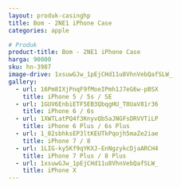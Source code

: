 ```yaml
---
layout: produk-casinghp
title: Bom - 2NE1 iPhone Case
categories: apple

# Produk
product-title: Bom - 2NE1 iPhone Case
harga: 90000
sku: hn-3987
image-drive: 1xsuwGJw_1pEjCHd11u8VhnVebQafSLW_
gallery:
  - url: 16Pm8IXjPnqF9fMoeIPmh1J7eG6w-pBSX
    title: iPhone 5 / 5s / SE
  - url: 1GUV6EnbiETF5EB3QbqgHU_T0UaV81r36
    title: iPhone 6 / 6s
  - url: 1XWTLatPQ4f3KnyvQb5aJNGFsDRVVTiLP
    title: iPhone 6 Plus / 6s Plus
  - url: 1_02sbhksEP3ltKEUTkPqojh5maZe2iae
    title: iPhone 7 / 8
  - url: 1LIG-ky5Kf9qYKXJ-EnNgzykcDjaARCH4
    title: iPhone 7 Plus / 8 Plus
  - url: 1xsuwGJw_1pEjCHd11u8VhnVebQafSLW_
    title: iPhone X
---
```

